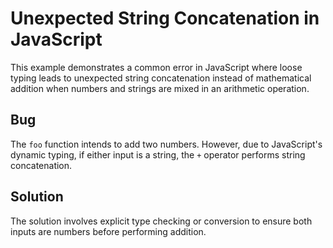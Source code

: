 # Unexpected String Concatenation in JavaScript

This example demonstrates a common error in JavaScript where loose typing leads to unexpected string concatenation instead of mathematical addition when numbers and strings are mixed in an arithmetic operation.

## Bug
The `foo` function intends to add two numbers.  However, due to JavaScript's dynamic typing, if either input is a string, the `+` operator performs string concatenation.

## Solution
The solution involves explicit type checking or conversion to ensure both inputs are numbers before performing addition.
